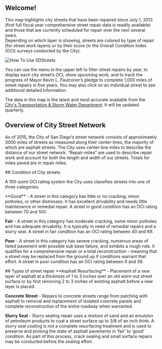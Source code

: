 ## Welcome!
This map highlights city streets that have been repaired since July 1, 2013 (first full fiscal year comprehensive street repair data is readily available) and those that are currently scheduled for repair over the next several years.  
Depending on which layer is showing, streets are colored by type of repair (for street work layers) or by their score (in the Overall Condition Index (OCI) surveys conducted by the City).

<img id="howto-gif" src="assets/images/howto.gif" title="How To" alt="How To Use SDStreets"/>

You can use the menu in the upper left to filter street repairs by year, to display each city street’s OCI, show upcoming work, and to track the progress of Mayor Kevin L. Faulconer’s pledge to complete 1,000 miles of street repairs in five years.  You may also click on an individual street to see additional detailed information.

The data in this map is the latest and most accurate available from the <a href="http://www.sandiego.gov/tsw" target="_blank" title="San Diego Transportation and Storm Water Department">City's Transportation & Storm Water Department</a>. It will be updated quarterly.


## Overview of City Street Network
As of 2015, the City of San Diego’s street network consists of approximately 3000 miles of streets as measured along their center-lines, the majority of which are asphalt streets. The City uses center-line miles to describe the distance of our street network. “Repair-miles” are used to describe repair work and account for both the length and width of our streets. Totals for miles paved are in repair miles.

<span id="condition">
## Condition of City streets
</span>

A 100-point OCI rating system the City uses classifies streets into one of three categories:

<span id="condition-good">
**Good** - A street in this category has little or no cracking, minor potholes, or other distresses.  It has excellent drivability and needs little maintenance or remedial repair. A street in good condition has an OCI rating between 70 and 100.
</span>

<span id="condition-fair">**Fair** - A street in this category has moderate cracking, some minor potholes and has adequate drivability. It is typically in need of remedial repairs and a slurry seal. A street in fair condition has an OCI rating between 40 and 69.</span>

<span id="condition-poor">**Poor** - A street in this category has severe cracking, numerous areas of failed pavement with possible sub base failure, and exhibits a rough ride. It qualifies for a comprehensive repair or a total reconstruction – meaning that a street may be replaced from the ground up if conditions warrant that effort. A street in poor condition has an OCI rating between 0 and 39.</span>


<span id="street-rep">
## Types of street repair
</span>

<span id="street-rep-asphalt">
**Asphalt Resurfacing** - Placement of a new layer of asphalt at a thickness of 1 to 3 inches over an old worn-out street surface or by first removing 2 to 3 inches of existing asphalt before a new layer is placed.
</span>

<span id="street-rep-concrete">**Concrete Street** - Repairs to concrete streets range from patching with asphalt to removal and replacement of isolated concrete panels and complete reconstruction of the entire roadway when warranted.</span>

<span id="street-rep-slurry">**Slurry Seal** - Slurry sealing repair uses a mixture of sand and an emulsion of petroleum products to coat a street surface up to 3/8 of an inch think. A slurry seal coating is not a complete resurfacing treatment and is used to preserve and prolong the state of asphalt pavements in ‘fair’ to ‘good’ condition. As part of this process, crack sealing and small surface repairs may be conducted before the sealing effort.</span>

